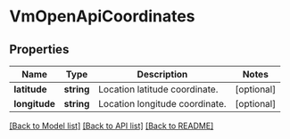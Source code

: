 # VmOpenApiCoordinates

## Properties
Name | Type | Description | Notes
------------ | ------------- | ------------- | -------------
**latitude** | **string** | Location latitude coordinate. | [optional] 
**longitude** | **string** | Location longitude coordinate. | [optional] 

[[Back to Model list]](../../README.md#documentation-for-models) [[Back to API list]](../../README.md#documentation-for-api-endpoints) [[Back to README]](../../README.md)


